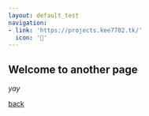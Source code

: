 ```yaml
---
layout: default_test
navigation:
- link: 'https://projects.kee7702.tk/'
  icon: ''
---
```


## Welcome to another page

_yay_

[back](./)
